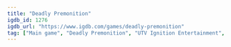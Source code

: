 ```yaml
---
title: "Deadly Premonition"
igdb_id: 1276
igdb_url: "https://www.igdb.com/games/deadly-premonition"
tag: ["Main game", "Deadly Premonition", "UTV Ignition Entertainment", "Digital Media Lab Inc.", "Marvelous Entertainment Inc.", "Shooter", "Adventure", "Single player", "Third person", "Action", "Horror", "Thriller", "Drama", "Open world", "Mystery"]
---
```

